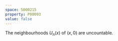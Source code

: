 ```yaml
---
space: S000215
property: P00093
value: false
---
```


The neighbourhoods $U_n(x)$ of $(x, 0)$ are uncountable.
